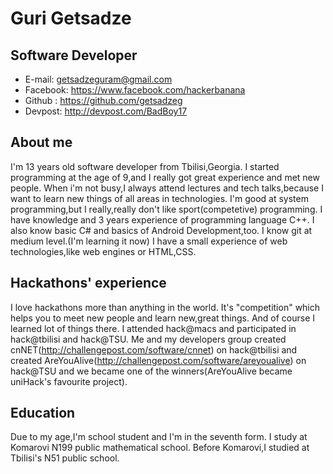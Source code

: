 Guri Getsadze
=============

Software Developer
-----------------------
- E-mail: getsadzeguram@gmail.com
- Facebook: https://www.facebook.com/hackerbanana
- Github : https://github.com/getsadzeg
- Devpost: http://devpost.com/BadBoy17

## About me
I'm 13 years old software developer from Tbilisi,Georgia. I started programming at the age of 9,and I really got great experience and met new people. When i'm not busy,I always attend lectures and tech talks,because I want to learn new things of all areas in technologies. I'm good at system programming,but I really,really don't like sport(competetive) programming. I have knowledge and 3 years experience of programming language C++. I also know basic C# and basics of Android Development,too. I know git at medium level.(I'm learning it now) I have a small experience of web technologies,like web engines or HTML,CSS.

## Hackathons' experience
I love hackathons more than anything in the world. It's "competition" which helps you to meet new people and learn new,great things. And of course I learned lot of things there. I attended hack@macs and participated in hack@tbilisi and hack@TSU. Me and my developers group created cnNET(http://challengepost.com/software/cnnet) on hack@tbilisi and created AreYouAlive(http://challengepost.com/software/areyoualive) on hack@TSU and we became one of the winners(AreYouAlive became uniHack's favourite project).

## Education
Due to my age,I'm school student and I'm in the seventh form. I study at Komarovi N199 public mathematical school. Before Komarovi,I studied at Tbilisi's N51 public school. 
